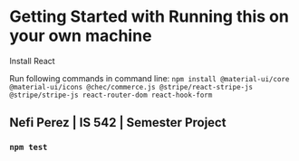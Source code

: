 # Getting Started with Running this on your own machine

Install React

Run following commands in command line:
`npm install @material-ui/core @material-ui/icons @chec/commerce.js @stripe/react-stripe-js @stripe/stripe-js react-router-dom react-hook-form`

## Nefi Perez | IS 542 | Semester Project 



### `npm test`


